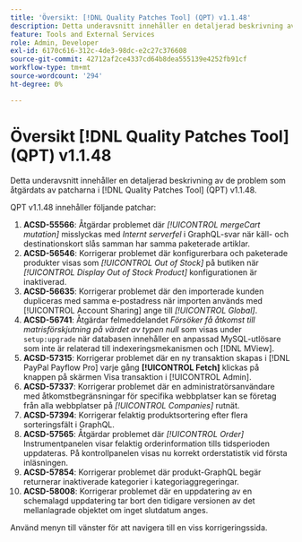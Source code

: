 ```yaml
---
title: 'Översikt: [!DNL Quality Patches Tool] (QPT) v1.1.48'
description: Detta underavsnitt innehåller en detaljerad beskrivning av de problem som åtgärdats av patcharna i [!DNL Quality Patches Tool] (QPT) v1.1.48.
feature: Tools and External Services
role: Admin, Developer
exl-id: 6170c616-312c-4de3-98dc-e2c27c376608
source-git-commit: 42712af2ce4337cd64b8dea555139e4252fb91cf
workflow-type: tm+mt
source-wordcount: '294'
ht-degree: 0%

---
```


# Översikt [!DNL Quality Patches Tool] (QPT) v1.1.48

Detta underavsnitt innehåller en detaljerad beskrivning av de problem som åtgärdats av patcharna i [!DNL Quality Patches Tool] (QPT) v1.1.48.

QPT v1.1.48 innehåller följande patchar:

1. **ACSD-55566**: Åtgärdar problemet där *[!UICONTROL mergeCart mutation]* misslyckas med *Internt serverfel* i GraphQL-svar när käll- och destinationskort slås samman har samma paketerade artiklar.
1. **ACSD-56546**: Korrigerar problemet där konfigurerbara och paketerade produkter visas som *[!UICONTROL Out of Stock]* på butiken när *[!UICONTROL Display Out of Stock Product]* konfigurationen är inaktiverad.
1. **ACSD-56635**: Korrigerar problemet där den importerade kunden dupliceras med samma e-postadress när importen används med [!UICONTROL Account Sharing] ange till *[!UICONTROL Global]*.
1. **ACSD-56741**: Åtgärdar felmeddelandet *Försöker få åtkomst till matrisförskjutning på värdet av typen null* som visas under `setup:upgrade` när databasen innehåller en anpassad MySQL-utlösare som inte är relaterad till indexeringsmekanismen och [!DNL MView].
1. **ACSD-57315**: Korrigerar problemet där en ny transaktion skapas i [!DNL PayPal Payflow Pro] varje gång **[!UICONTROL Fetch]** klickas på knappen på skärmen Visa transaktion i [!UICONTROL Admin].
1. **ACSD-57337**: Korrigerar problemet där en administratörsanvändare med åtkomstbegränsningar för specifika webbplatser kan se företag från alla webbplatser på *[!UICONTROL Companies]* rutnät.
1. **ACSD-57394**: Korrigerar felaktig produktsortering efter flera sorteringsfält i GraphQL.
1. **ACSD-57565**: Åtgärdar problemet där *[!UICONTROL Order]* Instrumentpanelen visar felaktig orderinformation tills tidsperioden uppdateras. På kontrollpanelen visas nu korrekt orderstatistik vid första inläsningen.
1. **ACSD-57854**: Korrigerar problemet där produkt-GraphQL begär returnerar inaktiverade kategorier i kategoriaggregeringar.
1. **ACSD-58008**: Korrigerar problemet där en uppdatering av en schemalagd uppdatering tar bort den tidigare versionen av det mellanlagrade objektet om inget slutdatum anges.

Använd menyn till vänster för att navigera till en viss korrigeringssida.

